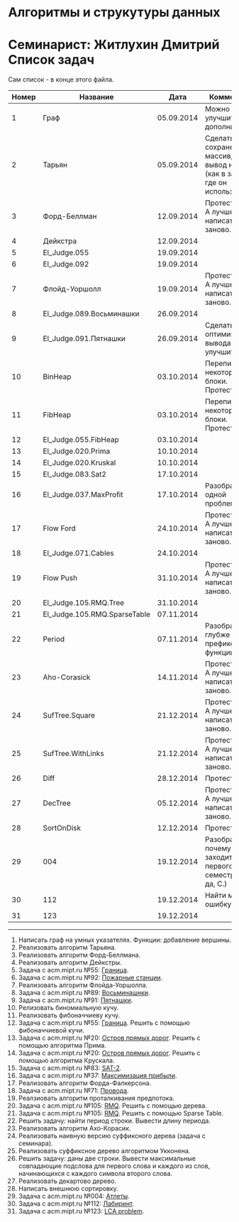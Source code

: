 ﻿Алгоритмы и струкутуры данных
===================
Семинарист: Житлухин Дмитрий
Список задач
=======================
Сам список - в конце этого файла.

|Номер | Название | Дата | Комментарий
|------|----------|----|---
|1|Граф|05.09.2014|Можно улучшить и дополнить.
|2|Тарьян|05.09.2014|Сделать сохранение в массив, а не вывод на экран (как в задачах, где он используется).
|3|Форд-Беллман|12.09.2014|Протестировать. А лучше написать заново.
|4|Дейкстра|12.09.2014|
|5|El_Judge.055|19.09.2014|
|6|El_Judge.092|19.09.2014|
|7|Флойд-Уоршолл|19.09.2014|Протестировать. А лучше написать заново.
|8|El_Judge.089.Восьминашки|26.09.2014|
|9|El_Judge.091.Пятнашки|26.09.2014|Сделать оптимизацию вывода и улучшить код.
|10|BinHeap|03.10.2014|Переписать некоторые блоки. Протестировать.
|11|FibHeap|03.10.2014|Переписать некоторые блоки. Протестировать.
|12|El_Judge.055.FibHeap|03.10.2014|
|13|El_Judge.020.Prima|10.10.2014|
|14|El_Judge.020.Kruskal|10.10.2014|
|15|El_Judge.083.Sat2|17.10.2014|
|16|El_Judge.037.MaxProfit|17.10.2014|Разобраться в одной проблемке.
|17|Flow Ford|24.10.2014|Протестировать. А лучше написать заново.
|18|El_Judge.071.Cables|24.10.2014|
|19|Flow Push|31.10.2014|Протестировать. А лучше написать заново.
|20|El_Judge.105.RMQ.Tree|31.10.2014|
|21|El_Judge.105.RMQ.SparseTable|07.11.2014|
|22|Period|07.11.2014|Разобраться глубже в работе префикс-функции.
|23|Aho-Corasick|14.11.2014|Протестировать. А лучше написать заново.
|24|SufTree.Square|21.12.2014|Протестировать. А лучше написать заново.
|25|SufTree.WithLinks|21.12.2014|Протестировать. А лучше написать заново.
|26|Diff|28.12.2014|Протестировать.
|27|DecTree|05.12.2014|Протестировать. А лучше написать заново.
|28|SortOnDisk|12.12.2014|Протестировать.
|29|004|19.12.2014|Разобраться, почему не заходит код с первого семестра. (Да-да, C.)
|30|112|19.12.2014|Найти мелкую ошибку.
|31|123|19.12.2014|
---------------------------------------
1. Написать граф на умных указателях. Функции: добавление вершины.
2. Реализовать алгоритм Тарьяна.
3. Реализовать алгоритм Форд-Беллмана.
4. Реализовать алгоритм Дейкстры.
5. Задача с acm.mipt.ru №55: [Граница](http://acm.mipt.ru/judge/problems.pl?problem=055).
6. Задача с acm.mipt.ru №92: [Пожарные станции](http://acm.mipt.ru/judge/problems.pl?problem=092).
7. Реализовать алгоритм Флойда-Уоршолла.
8. Задача с acm.mipt.ru №89: [Восьминашнки](http://acm.mipt.ru/judge/problems.pl?problem=089).
9. Задача с acm.mipt.ru №91: [Пятнашки](http://acm.mipt.ru/judge/problems.pl?problem=091).
10. Релизовать биномиальную кучу.
11. Реализовать фибоначчиеву кучу.
12. Задача с acm.mipt.ru №55: [Граница](http://acm.mipt.ru/judge/problems.pl?problem=055). Решить с помощью фибоначчиевой кучи.
13. Задача с acm.mipt.ru №20: [Остров прямых дорог](http://acm.mipt.ru/judge/problems.pl?problem=020). Решить с помощью алгоритма Прима.
14. Задача с acm.mipt.ru №20: [Остров прямых дорог](http://acm.mipt.ru/judge/problems.pl?problem=020). Решить с помощью алгоритма Крускала.
15. Задача с acm.mipt.ru №83: [SAT-2](http://acm.mipt.ru/judge/problems.pl?problem=083).
16. Задача с acm.mipt.ru №37: [Максимизация прибыли](http://acm.mipt.ru/judge/problems.pl?problem=037).
17. Реализовать алгоритм Форда-Фалкерсона.
18. Задача с acm.mipt.ru №71: [Провода](http://acm.mipt.ru/judge/problems.pl?problem=071).
19. Реалзиовать алгоритм проталкивания предпотока.
20. Задача с acm.mipt.ru №105: [RMQ](http://acm.mipt.ru/judge/problems.pl?problem=105). Решить с помощью дерева.
21. Задача с acm.mipt.ru №105: [RMQ](http://acm.mipt.ru/judge/problems.pl?problem=105). Решить с помощью Sparse Table.
22. Решить задачу: найти период строки. Вывести длину периода.
23. Реализовать алгоритм Ахо-Корасик.
24. Реализовать наивную версию суффиксного дерева (задача с семинара).
25. Реализовать суффиксное дерево алгоритмом Укконена.
26. Решить задачу: даны две строки. Вывести максимальные совпадающие подслова для первого слова и каждого из слов, начинающихся с каждого символа второго слова.
27. Реализовать декартово дерево.
28. Написать внешнюю сортировку.
30. Задача с acm.mipt.ru №004: [Атлеты](http://acm.mipt.ru/judge/problems.pl?problem=004).
31. Задача с acm.mipt.ru №112: [Лабиринт](http://acm.mipt.ru/judge/problems.pl?problem=112).
32. Задача с acm.mipt.ru №123: [LCA problem](http://acm.mipt.ru/judge/problems.pl?problem=123).
